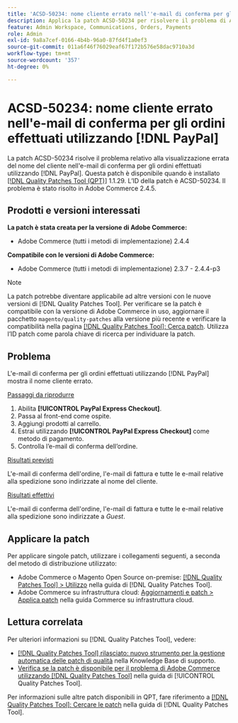 ```yaml
---
title: 'ACSD-50234: nome cliente errato nell''e-mail di conferma per gli ordini effettuati utilizzando  [!DNL PayPal]'
description: Applica la patch ACSD-50234 per risolvere il problema di Adobe Commerce in cui il nome del cliente non viene visualizzato correttamente nell'e-mail di conferma per gli ordini effettuati utilizzando  [!DNL PayPal].
feature: Admin Workspace, Communications, Orders, Payments
role: Admin
exl-id: 9a8a7cef-0166-4b4b-96a0-87fd4f1a0ef3
source-git-commit: 011a6f46f76029eaf67f172b576e58dac9710a3d
workflow-type: tm+mt
source-wordcount: '357'
ht-degree: 0%

---
```


# ACSD-50234: nome cliente errato nell&#39;e-mail di conferma per gli ordini effettuati utilizzando [!DNL PayPal]

La patch ACSD-50234 risolve il problema relativo alla visualizzazione errata del nome del cliente nell&#39;e-mail di conferma per gli ordini effettuati utilizzando [!DNL PayPal]. Questa patch è disponibile quando è installato [[!DNL Quality Patches Tool (QPT)]](https://experienceleague.adobe.com/it/docs/commerce-operations/tools/quality-patches-tool/quality-patches-tool-to-self-serve-quality-patches) 1.1.29. L’ID della patch è ACSD-50234. Il problema è stato risolto in Adobe Commerce 2.4.5.

## Prodotti e versioni interessati

**La patch è stata creata per la versione di Adobe Commerce:**

* Adobe Commerce (tutti i metodi di implementazione) 2.4.4

**Compatibile con le versioni di Adobe Commerce:**

* Adobe Commerce (tutti i metodi di implementazione) 2.3.7 - 2.4.4-p3

>[!NOTE]
>
>La patch potrebbe diventare applicabile ad altre versioni con le nuove versioni di [!DNL Quality Patches Tool]. Per verificare se la patch è compatibile con la versione di Adobe Commerce in uso, aggiornare il pacchetto `magento/quality-patches` alla versione più recente e verificare la compatibilità nella pagina [[!DNL Quality Patches Tool]: Cerca patch](https://experienceleague.adobe.com/tools/commerce-quality-patches/index.html?lang=it). Utilizza l’ID patch come parola chiave di ricerca per individuare la patch.

## Problema

L&#39;e-mail di conferma per gli ordini effettuati utilizzando [!DNL PayPal] mostra il nome cliente errato.

<u>Passaggi da riprodurre</u>

1. Abilita **[!UICONTROL PayPal Express Checkout]**.
1. Passa al front-end come ospite.
1. Aggiungi prodotti al carrello.
1. Estrai utilizzando **[!UICONTROL PayPal Express Checkout]** come metodo di pagamento.
1. Controlla l’e-mail di conferma dell’ordine.

<u>Risultati previsti</u>

L&#39;e-mail di conferma dell&#39;ordine, l&#39;e-mail di fattura e tutte le e-mail relative alla spedizione sono indirizzate al nome del cliente.

<u>Risultati effettivi</u>

L&#39;e-mail di conferma dell&#39;ordine, l&#39;e-mail di fattura e tutte le e-mail relative alla spedizione sono indirizzate a *Guest*.

## Applicare la patch

Per applicare singole patch, utilizzare i collegamenti seguenti, a seconda del metodo di distribuzione utilizzato:

* Adobe Commerce o Magento Open Source on-premise: [[!DNL Quality Patches Tool] > Utilizzo](/help/tools/quality-patches-tool/usage.md) nella guida di [!DNL Quality Patches Tool].
* Adobe Commerce su infrastruttura cloud: [Aggiornamenti e patch > Applica patch](https://experienceleague.adobe.com/docs/commerce-cloud-service/user-guide/develop/upgrade/apply-patches.html?lang=it) nella guida Commerce su infrastruttura cloud.

## Lettura correlata

Per ulteriori informazioni su [!DNL Quality Patches Tool], vedere:

* [[!DNL Quality Patches Tool] rilasciato: nuovo strumento per la gestione automatica delle patch di qualità](https://experienceleague.adobe.com/it/docs/commerce-operations/tools/quality-patches-tool/quality-patches-tool-to-self-serve-quality-patches) nella Knowledge Base di supporto.
* [Verifica se la patch è disponibile per il problema di Adobe Commerce utilizzando  [!DNL Quality Patches Tool]](/help/tools/quality-patches-tool/patches-available-in-qpt/check-patch-for-magento-issue-with-magento-quality-patches.md) nella guida di [!UICONTROL Quality Patches Tool].


Per informazioni sulle altre patch disponibili in QPT, fare riferimento a [[!DNL Quality Patches Tool]: Cercare le patch](https://experienceleague.adobe.com/tools/commerce-quality-patches/index.html?lang=it) nella guida di [!DNL Quality Patches Tool].
